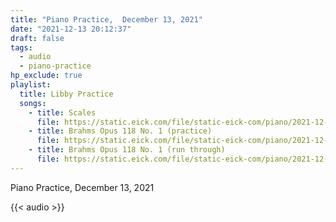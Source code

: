 ```yaml
---
title: "Piano Practice,  December 13, 2021"
date: "2021-12-13 20:12:37"
draft: false
tags:
  - audio
  - piano-practice
hp_exclude: true
playlist:
  title: Libby Practice
  songs:
    - title: Scales
      file: https://static.eick.com/file/static-eick-com/piano/2021-12-13-001.mp3
    - title: Brahms Opus 118 No. 1 (practice)
      file: https://static.eick.com/file/static-eick-com/piano/2021-12-13-002.mp3
    - title: Brahms Opus 118 No. 1 (run through)
      file: https://static.eick.com/file/static-eick-com/piano/2021-12-13-003.mp3
---
```


Piano Practice, December 13, 2021

<!--more-->

{{< audio >}}
